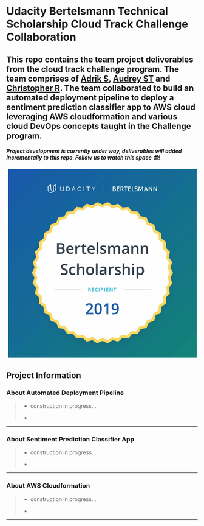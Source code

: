 # Udacity Bertelsmann Technical Scholarship Cloud Track Challenge Collaboration
This repo contains the team project deliverables from the cloud track challenge program. The team comprises of [Adrik S](https://github.com/Adriks976), [Audrey ST](https://github.com/atan4583) and [Christopher R](https://www.linkedin.com/in/christopher-rauh/). The team collaborated to build an automated deployment pipeline to deploy a sentiment prediction classifier app to AWS cloud leveraging AWS cloudformation and various cloud DevOps concepts taught in the Challenge program.
 ---
#### _Project development is currently under way, deliverables will added incrementally to this repo. Follow us to watch this space :sunglasses:!_

![png](BertelsmannChallenge.png)

## Project Information

### About Automated Deployment Pipeline
> * construction in progress...
>
>
> *
>


 ---
### About Sentiment Prediction Classifier App
> * construction in progress...
>
>
> *
>
 ---
 ### About AWS Cloudformation
 > * construction in progress... 
 >
 >
 > *
 >
  ---

